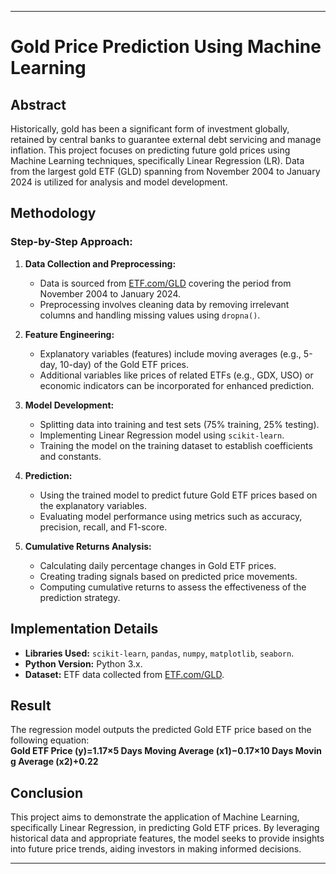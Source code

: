 
---

# Gold Price Prediction Using Machine Learning

## Abstract

Historically, gold has been a significant form of investment globally, retained by central banks to guarantee external debt servicing and manage inflation. This project focuses on predicting future gold prices using Machine Learning techniques, specifically Linear Regression (LR). Data from the largest gold ETF (GLD) spanning from November 2004 to January 2024 is utilized for analysis and model development.

## Methodology

### Step-by-Step Approach:

1. **Data Collection and Preprocessing:**
   - Data is sourced from [ETF.com/GLD](http:/www.etf.com/GLD) covering the period from November 2004 to January 2024.
   - Preprocessing involves cleaning data by removing irrelevant columns and handling missing values using `dropna()`.

2. **Feature Engineering:**
   - Explanatory variables (features) include moving averages (e.g., 5-day, 10-day) of the Gold ETF prices.
   - Additional variables like prices of related ETFs (e.g., GDX, USO) or economic indicators can be incorporated for enhanced prediction.

3. **Model Development:**
   - Splitting data into training and test sets (75% training, 25% testing).
   - Implementing Linear Regression model using `scikit-learn`.
   - Training the model on the training dataset to establish coefficients and constants.

4. **Prediction:**
   - Using the trained model to predict future Gold ETF prices based on the explanatory variables.
   - Evaluating model performance using metrics such as accuracy, precision, recall, and F1-score.

5. **Cumulative Returns Analysis:**
   - Calculating daily percentage changes in Gold ETF prices.
   - Creating trading signals based on predicted price movements.
   - Computing cumulative returns to assess the effectiveness of the prediction strategy.

## Implementation Details

- **Libraries Used:** `scikit-learn`, `pandas`, `numpy`, `matplotlib`, `seaborn`.
- **Python Version:** Python 3.x.
- **Dataset:** ETF data collected from [ETF.com/GLD](http:/www.etf.com/GLD).

## Result

The regression model outputs the predicted Gold ETF price based on the following equation:
**Gold ETF Price (y)=1.17×5 Days Moving Average (x1)−0.17×10 Days Moving Average (x2)+0.22**

## Conclusion

This project aims to demonstrate the application of Machine Learning, specifically Linear Regression, in predicting Gold ETF prices. By leveraging historical data and appropriate features, the model seeks to provide insights into future price trends, aiding investors in making informed decisions.




---

